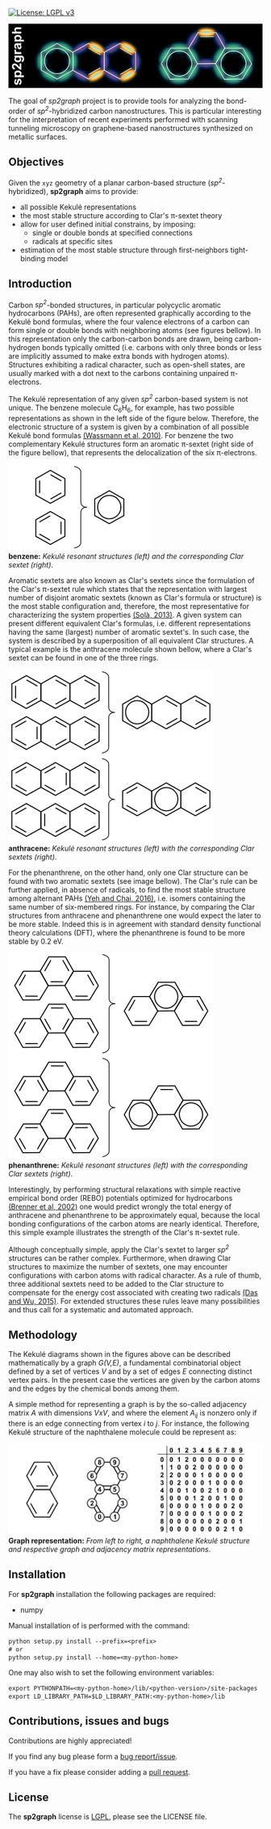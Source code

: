 [![License: LGPL v3](https://img.shields.io/badge/License-LGPL%20v3-blue.svg)](https://www.gnu.org/licenses/lgpl-3.0)

![sp2graph logo](/doc/images/sp2graph_logo.png "sp2graph code")

The goal of _sp2graph_ project is to provide tools for analyzing the bond-order of *sp<sup>2</sup>*-hybridized carbon nanostructures. This is particular interesting for the interpretation of recent experiments performed with scanning tunneling microscopy on graphene-based nanostructures synthesized on metallic surfaces.

## Objectives ##
Given the `xyz` geometry of a planar carbon-based structure (*sp<sup>2</sup>*-hybridized), __sp2graph__ aims to provide:

   - all possible Kekulé representations
   - the most stable structure according to Clar's &pi;-sextet theory
   - allow for user defined initial constrains, by imposing:
      - single or double bonds at specified connections
      - radicals at specific sites
   - estimation of the most stable structure through first-neighbors tight-binding model

## Introduction ##

Carbon *sp<sup>2</sup>*-bonded structures, in particular polycyclic aromatic hydrocarbons (PAHs), are often represented graphically according to the Kekulé bond formulas, where the four valence electrons of a carbon can form single or double bonds with neighboring atoms (see figures bellow). In this representation only the carbon-carbon bonds are drawn, being carbon-hydrogen bonds typically omitted (i.e. carbons with only three bonds or less are implicitly assumed to make extra bonds with hydrogen atoms). Structures exhibiting a radical character, such as open-shell states, are usually marked with a dot next to the carbons containing unpaired &pi;-electrons.

The Kekulé representation of any given *sp<sup>2</sup>* carbon-based system is not unique. The benzene molecule C<sub>6</sub>H<sub>6</sub>, for example, has two possible representations as shown in the left side of the figure below. Therefore, the electronic structure of a system is given by a combination of all possible Kekulé bond formulas [(Wassmann et al, 2010)][Wassmann2010]. For benzene the two complementary Kekulé structures form an aromatic &pi;-sextet (right side of the figure bellow), that represents the delocalization of the six &pi;-electrons.

![benzene resonant structures](/doc/images/benzene.png)  
**benzene:** *Kekulé resonant structures (left) and the corresponding Clar sextet (right)*.

Aromatic sextets are also known as Clar's sextets since the formulation of the Clar's &pi;-sextet rule which states that the representation with largest number of disjoint aromatic sextets (known as Clar's formula or structure) is the most stable configuration and, therefore, the most representative for characterizing the system properties [(Solà, 2013)][Sola2013]. A given system can present different equivalent Clar's formulas, i.e. different representations having the same (largest) number of aromatic sextet's. In such case, the system is described by a superposition of all equivalent Clar structures. A typical example is the anthracene molecule shown bellow, where a Clar's sextet can be found in one of the three rings.

![anthracene resonant structures](/doc/images/anthracene.png)  
**anthracene:** *Kekulé resonant structures (left) with the corresponding Clar sextets (right)*.

For the phenanthrene, on the other hand, only one Clar structure can be found with two aromatic sextets (see image bellow). The Clar's rule can be further applied, in absence of radicals, to find the most stable structure among alternant PAHs [(Yeh and Chai, 2016)][Yeh2016], i.e. isomers containing the same number of six-membered rings. For instance, by comparing the Clar structures from anthracene and phenanthrene one would expect the later to be more stable. Indeed this is in agreement with standard density functional theory calculations (DFT), where the phenanthrene is found to be more stable by 0.2 eV.

![phenanthrene resonant structures](/doc/images/phenanthrene.png)  
**phenanthrene:** *Kekulé resonant structures (left) with the corresponding Clar sextets (right)*.

Interestingly, by performing structural relaxations with simple reactive empirical bond order (REBO) potentials optimized for hydrocarbons [(Brenner et al, 2002)][Brenner2002] one would predict wrongly the total energy of anthracene and phenanthrene to be approximately equal, because the local bonding configurations of the carbon atoms are nearly identical. Therefore, this simple example illustrates the strength of the Clar's &pi;-sextet rule.

Although conceptually simple, apply the Clar's sextet to larger *sp<sup>2</sup>* structures can be rather complex. Furthermore, when drawing Clar structures to maximize the number of sextets, one may encounter configurations with carbon atoms with radical character. As a rule of thumb, three additional sextets need to be added to the Clar structure to compensate for the energy cost associated with creating two radicals [(Das and Wu, 2015)][Das2015]. For extended structures these rules leave many possibilities and thus call for a systematic and automated approach.

## Methodology ##

The Kekulé diagrams shown in the figures above can be described mathematically by a graph *G(V,E)*, a fundamental combinatorial object defined by a set of vertices *V* and by a set of edges *E* connecting distinct vertex pairs. In the present case the vertices are given by the carbon atoms and the edges by the chemical bonds among them.

A simple method for representing a graph is by the so-called adjacency matrix *A* with dimensions *VxV*, and where the element *A<sub>ij</sub>* is nonzero only if there is an edge connecting from vertex *i* to *j*. For instance, the following Kekulé structure of the naphthalene molecule could be represent as:

![naphthalene Kekulé, graph and adjacency matrix representations](/doc/images/naphthalene_graph.png)  
**Graph representation:** *From left to right, a naphthalene Kekulé structure and respective graph and adjacency matrix representations*.

## Installation ##
For __sp2graph__ installation the following packages are required:

   - numpy

Manual installation of  is performed with the command:

    python setup.py install --prefix=<prefix>
    # or
    python setup.py install --home=<my-python-home>

One may also wish to set the following environment variables:

    export PYTHONPATH=<my-python-home>/lib/<python-version>/site-packages
    export LD_LIBRARY_PATH=$LD_LIBRARY_PATH:<my-python-home>/lib

## Contributions, issues and bugs ##
Contributions are highly appreciated!

If you find any bug please form a [bug report/issue][issues].

If you have a fix please consider adding a [pull request][pulls].

## License ##
The __sp2graph__ license is [LGPL][lgpl], please see the LICENSE file.

<!---
Links to external and internal sites.
-->
[lgpl]: http://www.gnu.org/licenses/lgpl.html
[issues]: https://github.com/dipc-cc/sp2graph/issues
[pulls]: https://github.com/dipc-cc/sp2graph/pulls
[Wassmann2010]: https://doi.org/10.1021/ja909234y
[Sola2013]: https://doi.org/10.3389/fchem.2013.00022
[Yeh2016]: https://doi.org/10.1038/srep30562
[Brenner2002]: https://doi.org/10.1088/0953-8984/14/4/312
[Das2015]: https://doi.org/10.1002/9783527689545.ch1
